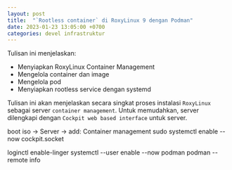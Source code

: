 ```yaml
---
layout: post
title:  "`Rootless container` di RoxyLinux 9 dengan Podman"
date: 2023-01-23 13:05:00 +0700
categories: devel infrastruktur
---
```


Tulisan ini menjelaskan:

- Menyiapkan RoxyLinux Container Management
- Mengelola container dan image
- Mengelola pod
- Menyiapkan rootless service dengan systemd

Tulisan ini akan menjelaskan secara singkat proses instalasi `RoxyLinux` sebagai server `container management`. Untuk memudahkan, server dilengkapi dengan `Cockpit web based interface` untuk server.

boot iso -> Server -> add: Container management
sudo systemctl enable --now cockpit.socket

loginctl enable-linger
systemctl --user enable --now podman
podman --remote info

